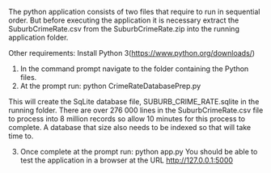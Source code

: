 The python application consists of two files that require to run in sequential order. But before executing the application it is necessary extract the SuburbCrimeRate.csv from the SuburbCrimeRate.zip into the running application folder.

Other requirements:
Install Python 3(https://www.python.org/downloads/)

1) In the command prompt navigate to the folder containing the Python files.
2) At the prompt run: python CrimeRateDatabasePrep.py

This will create the SqLite database file, SUBURB_CRIME_RATE.sqlite in the running folder. There are over 276 000 lines in the SuburbCrimeRate.csv file to process into 8 million records so allow 10 minutes for this process to complete. A database that size also needs to be indexed so that will take time to.

3) Once complete at the prompt run: python app.py
You should be able to test the application in a browser at the URL http://127.0.0.1:5000